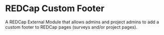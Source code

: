 # REDCap Custom Footer

A REDCap External Module that allows admins and project admins to add a custom footer to REDCap pages (surveys and/or project pages).
